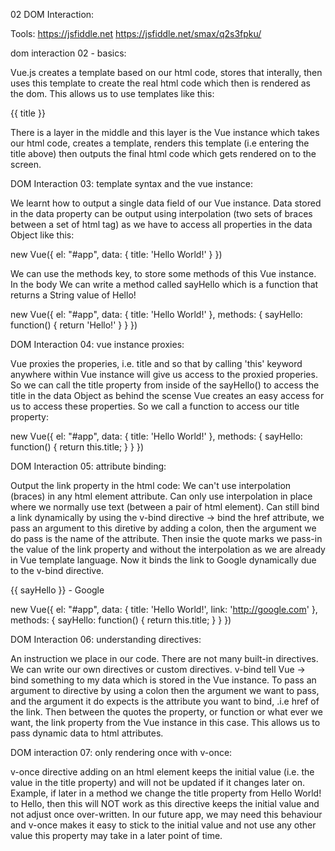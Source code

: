 02 DOM Interaction:

Tools:
https://jsfiddle.net
https://jsfiddle.net/smax/q2s3fpku/

dom interaction 02 - basics:

Vue.js creates a template based on our html code, stores that interally, then uses this template to create the real html code which then is rendered as the dom. This allows us to use templates like this:

<div id="app">
  <p>{{ title }}</p>
</div>

There is a layer in the middle and this layer is the Vue instance which takes our html code, creates a template, renders this template (i.e entering the title above) then outputs the final html code which gets rendered on to the screen.

DOM Interaction 03: template syntax and the vue instance:

We learnt how to output a single data field of our Vue instance. Data stored in the data property can be output using interpolation (two sets of braces between a set of html tag) as we have to access all properties in the data Object like this:

new Vue({
el: "#app",
data: {
title: 'Hello World!'
}
})

We can use the methods key, to store some methods of this Vue instance. In the body We can write a method called sayHello which is a function that returns a String value of Hello!

new Vue({
el: "#app",
data: {
title: 'Hello World!'
},
methods: {
sayHello: function() {
return 'Hello!'
}
}
})

DOM Interaction 04: vue instance proxies:

Vue proxies the properies, i.e. title
and so that by calling 'this' keyword anywhere within Vue instance will give us access to the proxied properies. So we can call the title property from inside of the sayHello() to access the title in the data Object as behind the scense Vue creates an easy access for us to access these properties. So we call a function to access our title property:

new Vue({
el: "#app",
data: {
title: 'Hello World!'
},
methods: {
sayHello: function() {
return this.title;
}
}
})

DOM Interaction 05: attribute binding:

Output the link property in the html code:
We can't use interpolation (braces) in any html element attribute. Can only use interpolation in place where we normally use text (between a pair of html element).
Can still bind a link dynamically by using the v-bind directive -> bind the href attribute, we pass an argument to this diretive by adding a colon, then the argument we do pass is the name of the attribute. Then insie the quote marks we pass-in the value of the link property and without the interpolation as we are already in Vue template language. Now it binds the link to Google dynamically due to the v-bind directive.

<div id="app">
  <p>{{ sayHello }} - <a v-bind:href="link">Google</a></p>
</div>

new Vue({
el: "#app",
data: {
title: 'Hello World!',
link: 'http://google.com'
},
methods: {
sayHello: function() {
return this.title;
}
}
})

DOM Interaction 06: understanding directives:

An instruction we place in our code. There are not many built-in directives. We can write our own directives or custom directives.
v-bind tell Vue -> bind something to my data which is stored in the Vue instance. To pass an argument to directive by using a colon then the argument we want to pass, and the argument it do expects is the attribute you want to bind, .i.e href of the link. Then between the quotes the property, or function or what ever we want, the link property from the Vue instance in this case. This allows us to pass dynamic data to html attributes.

DOM interaction 07: only rendering once with v-once:

v-once directive adding on an html element keeps the initial value (i.e. the value in the title property) and will not be updated if it changes later on.
Example, if later in a method we change the title property from Hello World! to Hello, then this will NOT work as this directive keeps the initial value and not adjust once over-written. In our future app, we may need this behaviour and v-once makes it easy to stick to the initial value and not use any other value this property may take in a later point of time.
